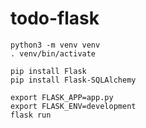 # todo-flask

```console
python3 -m venv venv
. venv/bin/activate

pip install Flask
pip install Flask-SQLAlchemy

export FLASK_APP=app.py
export FLASK_ENV=development
flask run
```
